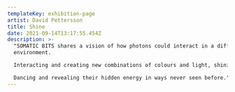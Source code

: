 ```yaml
---
templateKey: exhibition-page
artist: David Pettersson
title: Shine
date: 2021-09-14T13:17:55.454Z
description: >-
  "SOMATIC BITS shares a vision of how photons could interact in a different
  environment. 

  Interacting and creating new combinations of colours and light, shining through the spatial vacuum.

  Dancing and revealing their hidden energy in ways never seen before."
---
```

